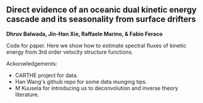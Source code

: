 ## Direct evidence of an oceanic dual kinetic energy cascade and its seasonality from surface drifters
**Dhruv Balwada, Jin-Han Xie, Raffaele Marino, & Fabio Feraco**

Code for paper. 
Here we show how to estimate spectral fluxes of kinetic energy from 3rd order velocity structure functions.

Ackonwledgements:
- CARTHE project for data.
- Han Wang's github repo for some data munging tips.
- M Kuusela for introducing us to deconvolution and inverse theory literature.
